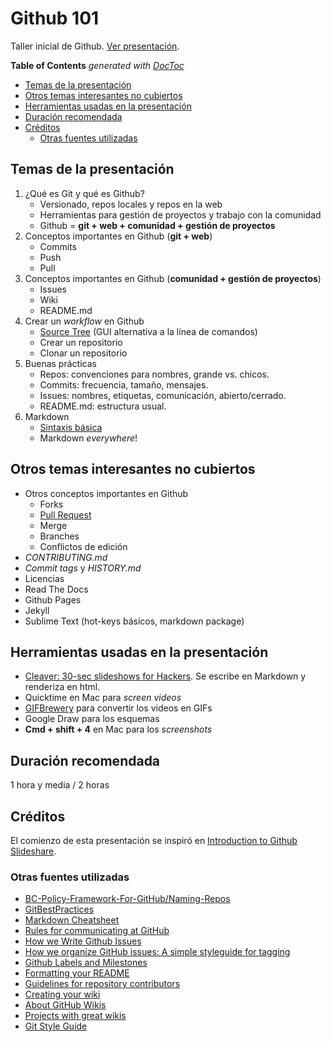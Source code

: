 Github 101
===

Taller inicial de Github. [Ver presentación](https://gobabiertoar.github.io/taller-github-101/).

<!-- START doctoc generated TOC please keep comment here to allow auto update -->
<!-- DON'T EDIT THIS SECTION, INSTEAD RE-RUN doctoc TO UPDATE -->
**Table of Contents**  *generated with [DocToc](https://github.com/thlorenz/doctoc)*

- [Temas de la presentación](#temas-de-la-presentaci%C3%B3n)
- [Otros temas interesantes no cubiertos](#otros-temas-interesantes-no-cubiertos)
- [Herramientas usadas en la presentación](#herramientas-usadas-en-la-presentaci%C3%B3n)
- [Duración recomendada](#duraci%C3%B3n-recomendada)
- [Créditos](#cr%C3%A9ditos)
  - [Otras fuentes utilizadas](#otras-fuentes-utilizadas)

<!-- END doctoc generated TOC please keep comment here to allow auto update -->

## Temas de la presentación

1. ¿Qué es Git y qué es Github?
    * Versionado, repos locales y repos en la web
    * Herramientas para gestión de proyectos y trabajo con la comunidad
    * Github = **git + web + comunidad + gestión de proyectos**
2. Conceptos importantes en Github (**git + web**)
    * Commits
    * Push
    * Pull
3. Conceptos importantes en Github (**comunidad + gestión de proyectos**)
    * Issues
    * Wiki
    * README.md
4. Crear un *workflow* en Github
    * [Source Tree](https://www.sourcetreeapp.com/) (GUI alternativa a la línea de comandos)
    * Crear un repositorio
    * Clonar un repositorio
5. Buenas prácticas
    * Repos: convenciones para nombres, grande vs. chicos.
    * Commits: frecuencia, tamaño, mensajes.
    * Issues: nombres, etiquetas, comunicación, abierto/cerrado.
    * README.md: estructura usual.
6. Markdown
    * [Sintaxis básica](https://github.com/adam-p/markdown-here/wiki/Markdown-Cheatsheet)
    * Markdown *everywhere*!

## Otros temas interesantes no cubiertos

* Otros conceptos importantes en Github
    - Forks
    - [Pull Request](https://www.thinkful.com/learn/github-pull-request-tutorial/)
    - Merge
    - Branches
    - Conflictos de edición
* *CONTRIBUTING.md*
* *Commit tags* y *HISTORY.md*
* Licencias
* Read The Docs
* Github Pages
* Jekyll
* Sublime Text (hot-keys básicos, markdown package)

## Herramientas usadas en la presentación

* [Cleaver: 30-sec slideshows for Hackers](https://github.com/jdan/cleaver). Se escribe en Markdown y renderiza en html.
* Quicktime en Mac para *screen videos*
* [GIFBrewery](http://gifbrewery.com/) para convertir los videos en GIFs
* Google Draw para los esquemas
* **Cmd + shift + 4** en Mac para los *screenshots*

## Duración recomendada

1 hora y media / 2 horas

## Créditos

El comienzo de esta presentación se inspiró en [Introduction to Github Slideshare](http://es.slideshare.net/insomniac.at.work/introduction-to-github-slideshare).

### Otras fuentes utilizadas

* [BC-Policy-Framework-For-GitHub/Naming-Repos](https://github.com/bcgov/BC-Policy-Framework-For-GitHub/blob/master/BC-Gov-Org-HowTo/Naming-Repos.md)
* [GitBestPractices](https://sethrobertson.github.io/GitBestPractices/#divide)
* [Markdown Cheatsheet](https://github.com/adam-p/markdown-here/wiki/Markdown-Cheatsheet)
* [Rules for communicating at GitHub](http://ben.balter.com/2014/11/06/rules-of-communicating-at-github/)
* [How we Write Github Issues](https://wiredcraft.com/blog/how-we-write-our-github-issues/)
* [How we organize GitHub issues: A simple styleguide for tagging](https://robinpowered.com/blog/best-practice-system-for-organizing-and-tagging-github-issues/)
* [Github Labels and Milestones](https://docs.saltstack.com/en/latest/topics/development/labels.html)
* [Formatting your README](https://guides.github.com/features/wikis/)
* [Guidelines for repository contributors](https://help.github.com/articles/setting-guidelines-for-repository-contributors/)
* [Creating your wiki](https://guides.github.com/features/wikis/)
* [About GitHub Wikis](https://help.github.com/articles/about-github-wikis/)
* [Projects with great wikis](https://github.com/showcases/projects-with-great-wikis)
* [Git Style Guide](https://github.com/agis-/git-style-guide)


